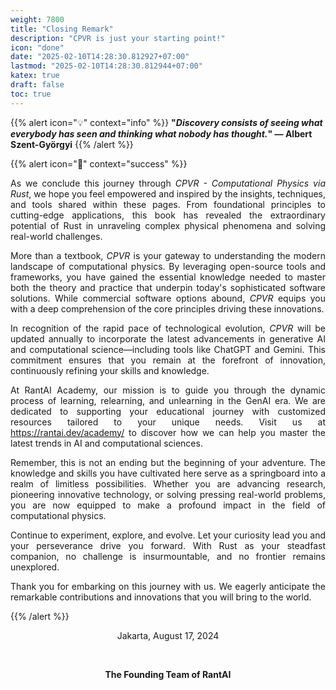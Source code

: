 ```yaml
---
weight: 7800
title: "Closing Remark"
description: "CPVR is just your starting point!"
icon: "done"
date: "2025-02-10T14:28:30.812927+07:00"
lastmod: "2025-02-10T14:28:30.812944+07:00"
katex: true
draft: false
toc: true
---
```


{{% alert icon="💡" context="info" %}}
<strong>"<em>Discovery consists of seeing what everybody has seen and thinking what nobody has thought.</em>" — Albert Szent-Györgyi</strong>
{{% /alert %}}

{{% alert icon="📖" context="success" %}}
<p style="text-align: justify;">
As we conclude this journey through <em>CPVR - Computational Physics via Rust</em>, we hope you feel empowered and inspired by the insights, techniques, and tools shared within these pages. From foundational principles to cutting-edge applications, this book has revealed the extraordinary potential of Rust in unraveling complex physical phenomena and solving real-world challenges.
</p>

<p style="text-align: justify;">
More than a textbook, <em>CPVR</em> is your gateway to understanding the modern landscape of computational physics. By leveraging open-source tools and frameworks, you have gained the essential knowledge needed to master both the theory and practice that underpin today's sophisticated software solutions. While commercial software options abound, <em>CPVR</em> equips you with a deep comprehension of the core principles driving these innovations.
</p>

<p style="text-align: justify;">
In recognition of the rapid pace of technological evolution, <em>CPVR</em> will be updated annually to incorporate the latest advancements in generative AI and computational science—including tools like ChatGPT and Gemini. This commitment ensures that you remain at the forefront of innovation, continuously refining your skills and knowledge.
</p>

<p style="text-align: justify;">
At RantAI Academy, our mission is to guide you through the dynamic process of learning, relearning, and unlearning in the GenAI era. We are dedicated to supporting your educational journey with customized resources tailored to your unique needs. Visit us at <a href="https://rantai.dev/academy/">https://rantai.dev/academy/</a> to discover how we can help you master the latest trends in AI and computational sciences.
</p>

<p style="text-align: justify;">
Remember, this is not an ending but the beginning of your adventure. The knowledge and skills you have cultivated here serve as a springboard into a realm of limitless possibilities. Whether you are advancing research, pioneering innovative technology, or solving pressing real-world problems, you are now equipped to make a profound impact in the field of computational physics.
</p>

<p style="text-align: justify;">
Continue to experiment, explore, and evolve. Let your curiosity lead you and your perseverance drive you forward. With Rust as your steadfast companion, no challenge is insurmountable, and no frontier remains unexplored.
</p>

<p style="text-align: justify;">
Thank you for embarking on this journey with us. We eagerly anticipate the remarkable contributions and innovations that you will bring to the world.
</p>
{{% /alert %}}

<center>

Jakarta, August 17, 2024

&nbsp;

<strong>The Founding Team of RantAI</strong>

</center>
